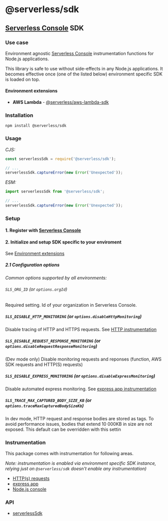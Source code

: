 # @serverless/sdk

## [Serverless Console](https://www.serverless.com/console) SDK

### Use case

Environment agnostic [Serverless Console](https://www.serverless.com/console) instrumentation functions for Node.js applications.

This library is safe to use without side-effects in any Node.js applications. It becomes effective once (one of the listed below) environment specific SDK is loaded on top.

#### Environment extensions

- **AWS Lambda** - [@serverless/aws-lambda-sdk](https://github.com/serverless/console/tree/main/node/packages/aws-lambda-sdk#readme)

### Installation

```shell
npm install @serverless/sdk
```

### Usage

_CJS:_

```javascript
const serverlessSdk = require('@serverless/sdk');

// ...
serverlessSdk.captureError(new Error('Unexpected'));
```

_ESM:_

```javascript
import serverlessSdk from '@serverless/sdk';

// ...
serverlessSdk.captureError(new Error('Unexpected'));
```

### Setup

#### 1. Register with [Serverless Console](https://console.serverless.com/)

#### 2. Initialize and setup SDK specific to your enviroment

See [Environment extensions](#environment-extensions)

##### 2.1 Configuration options

_Common options supported by all environments:_

###### `SLS_ORG_ID` (or `options.orgId`)

Required setting. Id of your organization in Serverless Console.

##### `SLS_DISABLE_HTTP_MONITORING` (or `options.disableHttpMonitoring`)

Disable tracing of HTTP and HTTPS requests. See [HTTP instrumentation](docs/instrumentation/http.md)

##### `SLS_DISABLE_REQUEST_RESPONSE_MONITORING` (or `options.disableRequestResponseMonitoring`)

(Dev mode only) Disable monitoring requests and reponses (function, AWS SDK requests and HTTP(S) requests)

##### `SLS_DISABLE_EXPRESS_MONITORING` (or `options.disableExpressMonitoring`)

Disable automated express monitoring. See [express app instrumentation](docs/instrumentation/express-app.md)

##### `SLS_TRACE_MAX_CAPTURED_BODY_SIZE_KB` (or `options.traceMaxCapturedBodySizeKb`)

In dev mode, HTTP request and response bodies are stored as tags. To avoid performance issues, bodies that extend 10 000KB in size are not exposed. This default can be overridden with this settin

### Instrumentation

This package comes with instrumentation for following areas.

_Note: instrumentation is enabled via environment specific SDK instance, relying just on `@serverless/sdk` doesn't enable any instrumentation)_

- [HTTP(s) requests](docs/instrumentation/http.md)
- [express app](docs/instrumentation/express-app.md)
- [Node.js console](docs/instrumentation/node-console.md)

### API

- [serverlessSdk](docs/sdk.md)
